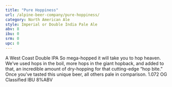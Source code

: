 ```yaml
---
title: "Pure Hoppiness"
url: /alpine-beer-company/pure-hoppiness/
category: North American Ale
style: Imperial or Double India Pale Ale
abv: 8
ibu: 0
srm: 0
upc: 0
---
```

A West Coast Double IPA
So mega-hopped it will take you to hop heaven. We’ve used hops in the boil, more hops in the giant hopback, and added to that, an incredible amount of dry-hopping for that cutting-edge “hop bite.” Once you’ve tasted this unique beer, all others pale in comparison. 1.072 OG Classified IBU 8%ABV
